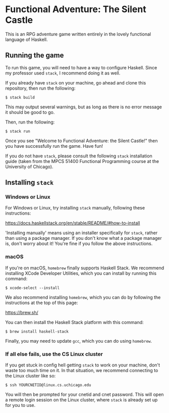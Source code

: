 # Functional Adventure: The Silent Castle
This is an RPG adventure game written entirely in the lovely functional language of Haskell.

## Running the game

To run this game, you will need to have a way to configure Haskell. Since my professor used `stack`, I recommend doing it as well.

If you already have `stack` on your machine, go ahead and clone this repository, then run the following:

    $ stack build

This may output several warnings, but as long as there is no error message it should be good to go.

Then, run the following:

    $ stack run

Once you see "Welcome to Functional Adventure: the Silent Castle!" then you have successfully run the game. Have fun!

If you do not have `stack`, please consult the following `stack` installation guide (taken from the MPCS 51400 Functional Programming course at the University of Chicago).

## Installing `stack`

### Windows or Linux

For Windows or Linux, try installing `stack` manually, following these instructions:

https://docs.haskellstack.org/en/stable/README/#how-to-install

'Installing manually' means using an installer specifically for `stack`, rather than using a package manager. If you don't know what a package manager is, don't worry about it! You're fine if you follow the above instructions.

### macOS

If you're on macOS, `homebrew` finally supports Haskell Stack. We recommend installing XCode Developer Utilities, which you can install by running this command:
    
    $ xcode-select --install

We also recommend installing `homebrew`, which you can do by following the instructions at the top of this page:

https://brew.sh/

You can then install the Haskell Stack platform with this command:

    $ brew install haskell-stack
Finally, you may need to update `gcc`, which you can do using `homebrew`.

### If all else fails, use the CS Linux cluster

If you get stuck in config hell getting `stack` to work on your machine, don't waste too much time on it. In that situation, we recommend connecting to the Linux cluster like so:

    $ ssh YOURCNETID@linux.cs.uchicago.edu
You will then be prompted for your cnetid and cnet password. This will open a remote login session on the Linux cluster, where `stack` is already set up for you to use.